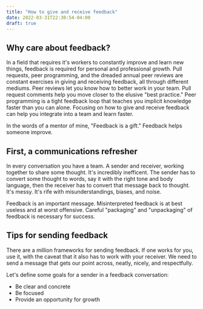```yaml
---
title: "How to give and receive feedback"
date: 2022-03-31T22:30:54-04:00
draft: true
---
```


<!-- Outline

  Communication model
  Feedback is a gift
  Common barriers?
    - each barrier
    - why it happens
    - how to overcome it?

  Or

  Comm model
  Feedback is a gift
  How to send
  How to receive
  How to create a positive feedback culture

 -->


## Why care about feedback?
In a field that requires it's workers to constantly improve and learn new things, feedback is required for personal and professional growth. Pull requests, peer programming, and the dreaded annual peer reviews are constant exercises in giving and receiving feedback, all through different mediums. Peer reviews let you know how to better work in your team. Pull request comments help you move closer to the elusive "best practice." Peer programming is a tight feedback loop that teaches you implicit knowledge faster than you can alone. Focusing on how to give and receive feedback can help you integrate into a team and learn faster.

In the words of a mentor of mine, "Feedback is a gift." Feedback helps someone improve.

## First, a communications refresher

<!-- {{<mermaid>}}
graph
  subgraph Sender
  A[Thought] -> B[Words]
  end
  subgraph Receiver
  C[Words] -> D[Thought]
  end
  B -> C

{{</mermaid>}} -->


In every conversation you have a team. A sender and receiver, working together to share some thought. It's incredibly inefficent. The sender has to convert some thought to words, say it with the right tone and body language, then the receiver has to convert that message back to thought. It's messy. It's rife with misunderstandings, biases, and noise.

Feedback is an important message. Misinterpreted feedback is at best useless and at worst offensive. Careful "packaging" and "unpackaging" of feedback is  necessary for success.

## Tips for sending feedback

There are a million frameworks for sending feedback. If one works for you, use it, with the caveat that it also has to work with your receiver. We need to send a message that gets our point across, neatly, nicely, and respectfully. 

Let's define some goals for a sender in a feedback conversation:
  - Be clear and concrete
  - Be focused
  - Provide an opportunity for growth


